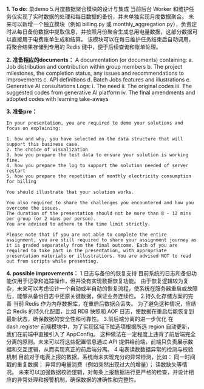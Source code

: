 **1. To do:**
    录demo
    5.月度数据聚合模块的设计与集成
        当前后台 Worker 和维护任务仅实现了实时数据的处理和每日数据的备份，并未单独实现月度数据聚合。
        未来可以新增一个独立模块（例如 billing.py 或 monthly_aggregation.py），负责定时从每日备份数据中提取信息，并按照月份聚合生成总用电量数据，这部分数据可以直接用于电费账单生成和结算。
        该模块可以在每日维护任务结束后自动调用，将聚合结果存储到专用的 Redis 键中，便于后续查询和账单处理。
    

**2. 准备相应的documents：**
A documentation (or documents) containing:
a. Job distribution and contribution within group members
b. The project milestones, the completion status, any issues and recommendations to improvements
c. API definitions
d. Batch Jobs features and illustrations
e. Generative AI consultations Logs:
    i. The need
    ii. The original codes
    iii. The suggested codes from generative AI platform
    iv. The final amendments and adopted codes with learning take-aways

**3. 准备pre：**

    In your presentation, you are required to demo your solutions and focus on explaining:

    1. how and why, you have selected on the data structure that will support this business case.  
    2. the choice of visualization  
    3. how you prepare the test data to ensure your solution is working fine.  
    4. how you prepare the log to support the solution needed of server restart  
    5. how you prepare the repetition of monthly electricity consumption for billing  

    You should illustrate that your solution works.

    You also required to share the challenges you encountered and how you overcome the issues.  
    The duration of the presentation should not be more than 8 - 12 mins per group (or 2 mins per person).  
    You are advised to adhere to the time limit strictly.

    Please note that if you are not able to complete the entire assignment, you are still required to share your assignment journey as it is graded separately from the final outcome. Each of you are required to take part in the presentation, with appropriate presentation materials or illustrations. You are advised NOT to read out from scripts while presenting.

**4. possible improvements：**
    1.日志与备份的恢复支持
        目前系统的日志和备份功能仅用于记录和追踪操作，但并没有实现数据恢复功能。
        由于恢复逻辑较为复杂，未来可以考虑设计一个自动或半自动的恢复流程，使系统在服务器重启或故障后，能够从备份日志中还原关键数据，保证业务连续性。
    2.持久化存储方案的完善
        当前 Redis 作为内存数据库，在重启后数据会丢失。
        为了避免这种情况，应结合 Redis 的持久化配置，比如 RDB 快照和 AOF 日志，使数据在重启后能恢复到最新状态，确保数据的安全性和可靠性。
    3.前后端分离的进一步优化
        在 dash.register 前端模块中，为了实现区域下拉选项根据所选 region 自动更新，我们在前端中直接引入了 AppConfig。
        这种做法在一定程度上违背了前后端完全分离的原则。未来可以将这些配置信息通过 API 提供给前端，前端只负责展示数据和交互逻辑，从而实现真正的前后端分离。
    4.电表读数数据异常的检测与校验机制
        目前对于电表上报的数据，系统尚未实现充分的异常检测，比如：
            同一时间戳的重复数据；
            异常的电量消费（例如突然出现过大的增量）；
            读数缺失等情况。
        未来可以加强数据校验逻辑，对每条上报数据进行更严格的检查，并设计相应的异常处理和报警机制，确保数据的准确性和完整性。
    